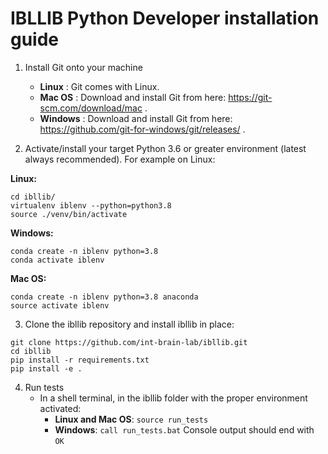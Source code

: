 # IBLLIB Python Developer installation guide

1. Install Git onto your machine

    -   **Linux** : Git comes with Linux.
    -   **Mac OS** : Download and install Git from here: https://git-scm.com/download/mac .
    -   **Windows** : Download and install Git from here: https://github.com/git-for-windows/git/releases/ .

2. Activate/install your target Python 3.6 or greater environment (latest always recommended). For example on Linux:

**Linux:**
```
cd ibllib/
virtualenv iblenv --python=python3.8
source ./venv/bin/activate
```

**Windows:**
```
conda create -n iblenv python=3.8
conda activate iblenv
```

**Mac OS:**
```
conda create -n iblenv python=3.8 anaconda
source activate iblenv
```


3. Clone the ibllib repository and install ibllib in place:
```
git clone https://github.com/int-brain-lab/ibllib.git
cd ibllib
pip install -r requirements.txt
pip install -e .
```
    

4. Run tests
    -   In a shell terminal, in the ibllib folder with the proper environment activated:
        -   **Linux and Mac OS**: `source run_tests`
        -   **Windows**: `call run_tests.bat`
Console output should end with `OK`
